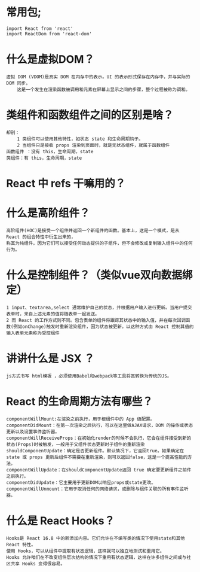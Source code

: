 <!--
 * @Author: 谢维林
 * @Date: 2021-07-06 16:38:17
 * @LastEditTime: 2021-07-06 16:41:51
 * @LastEditors: 谢维林
 * @Description: 
 * @FilePath: /homeWork/react/react.md
 * 可以输入预定的版权声明、个性签名、空行等
-->


# 常用包;
    import React from 'react'
    import ReactDom from 'react-dom'

    
# 什么是虚拟DOM？
	虚拟 DOM (VDOM)是真实 DOM 在内存中的表示。UI 的表示形式保存在内存中，并与实际的 DOM 同步。
		这是一个发生在渲染函数被调用和元素在屏幕上显示之间的步骤，整个过程被称为调和。

# 类组件和函数组件之间的区别是啥？
	却别：
		1 类组件可以使用其他特性，如状态 state 和生命周期钩子。
		2 当组件只是接收 props 渲染到页面时，就是无状态组件，就属于函数组件
	函数组件 ：没有 this，生命周期，state
	类组件：有 this，生命周期，state

# React 中 refs 干嘛用的？
	
# 什么是高阶组件？
	高阶组件(HOC)是接受一个组件并返回一个新组件的函数。基本上，这是一个模式，是从 React 的组合特性中衍生出来的，
	称其为纯组件，因为它们可以接受任何动态提供的子组件，但不会修改或复制输入组件中的任何行为。

# 什么是控制组件？（类似vue双向数据绑定）
	1 input、textarea,select 通常维护自己的状态，并根据用户输入进行更新。当用户提交表单时，来自上述元素的值将随表单一起发送。
	2 而 React 的工作方式则不同。包含表单的组件将跟踪其状态中的输入值，并在每次回调函数(例如onChange)触发时重新渲染组件，因为状态被更新。以这种方式由 React 控制其值的输入表单元素称为受控组件
# 讲讲什么是 JSX ？
	js方式书写 html模板 ，必须使用Babel和webpack等工具将其转换为传统的JS。

# React 的生命周期方法有哪些？
	componentWillMount:在渲染之前执行，用于根组件中的 App 级配置。
	componentDidMount：在第一次渲染之后执行，可以在这里做AJAX请求，DOM 的操作或状态更新以及设置事件监听器。
	componentWillReceiveProps：在初始化render的时候不会执行，它会在组件接受到新的状态(Props)时被触发，一般用于父组件状态更新时子组件的重新渲染
	shouldComponentUpdate：确定是否更新组件。默认情况下，它返回true。如果确定在 state 或 props 更新后组件不需要在重新渲染，则可以返回false，这是一个提高性能的方法。
	componentWillUpdate：在shouldComponentUpdate返回 true 确定要更新组件之前件之前执行。
	componentDidUpdate：它主要用于更新DOM以响应props或state更改。
	componentWillUnmount：它用于取消任何的网络请求，或删除与组件关联的所有事件监听器。

# 什么是 React Hooks？
	Hooks是 React 16.8 中的新添加内容。它们允许在不编写类的情况下使用state和其他 React 特性。
	使用 Hooks，可以从组件中提取有状态逻辑，这样就可以独立地测试和重用它。
	Hooks 允许咱们在不改变组件层次结构的情况下重用有状态逻辑，这样在许多组件之间或与社区共享 Hooks 变得很容易。